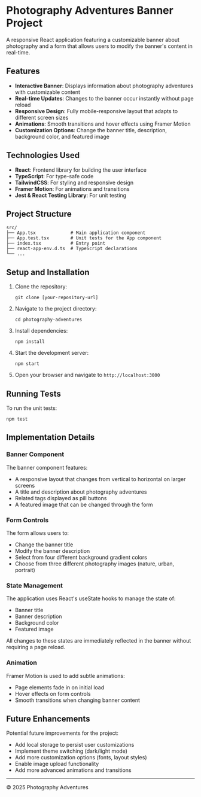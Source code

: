 # Photography Adventures Banner Project

A responsive React application featuring a customizable banner about photography and a form that allows users to modify the banner's content in real-time.

## Features

- **Interactive Banner**: Displays information about photography adventures with customizable content
- **Real-time Updates**: Changes to the banner occur instantly without page reload
- **Responsive Design**: Fully mobile-responsive layout that adapts to different screen sizes
- **Animations**: Smooth transitions and hover effects using Framer Motion
- **Customization Options**: Change the banner title, description, background color, and featured image

## Technologies Used

- **React**: Frontend library for building the user interface
- **TypeScript**: For type-safe code
- **TailwindCSS**: For styling and responsive design
- **Framer Motion**: For animations and transitions
- **Jest & React Testing Library**: For unit testing

## Project Structure

```
src/
├── App.tsx             # Main application component
├── App.test.tsx        # Unit tests for the App component
├── index.tsx           # Entry point
├── react-app-env.d.ts  # TypeScript declarations
└── ...
```

## Setup and Installation

1. Clone the repository:

   ```
   git clone [your-repository-url]
   ```

2. Navigate to the project directory:

   ```
   cd photography-adventures
   ```

3. Install dependencies:

   ```
   npm install
   ```

4. Start the development server:

   ```
   npm start
   ```

5. Open your browser and navigate to `http://localhost:3000`

## Running Tests

To run the unit tests:

```
npm test
```

## Implementation Details

### Banner Component

The banner component features:

- A responsive layout that changes from vertical to horizontal on larger screens
- A title and description about photography adventures
- Related tags displayed as pill buttons
- A featured image that can be changed through the form

### Form Controls

The form allows users to:

- Change the banner title
- Modify the banner description
- Select from four different background gradient colors
- Choose from three different photography images (nature, urban, portrait)

### State Management

The application uses React's useState hooks to manage the state of:

- Banner title
- Banner description
- Background color
- Featured image

All changes to these states are immediately reflected in the banner without requiring a page reload.

### Animation

Framer Motion is used to add subtle animations:

- Page elements fade in on initial load
- Hover effects on form controls
- Smooth transitions when changing banner content

## Future Enhancements

Potential future improvements for the project:

- Add local storage to persist user customizations
- Implement theme switching (dark/light mode)
- Add more customization options (fonts, layout styles)
- Enable image upload functionality
- Add more advanced animations and transitions

---

&copy; 2025 Photography Adventures
